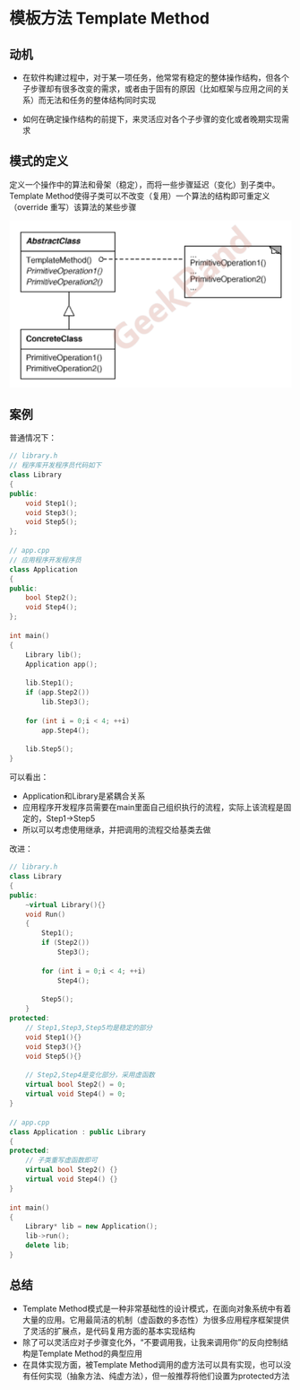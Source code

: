 # 模板方法 Template Method

## 动机

- 在软件构建过程中，对于某一项任务，他常常有稳定的整体操作结构，但各个子步骤却有很多改变的需求，或者由于固有的原因（比如框架与应用之间的关系）而无法和任务的整体结构同时实现

- 如何在确定操作结构的前提下，来灵活应对各个子步骤的变化或者晚期实现需求

## 模式的定义

定义一个操作中的算法和骨架（稳定），而将一些步骤延迟（变化）到子类中。Template Method使得子类可以不改变（复用）一个算法的结构即可重定义（override 重写）该算法的某些步骤

<div align="center"><img src="./images/模板方法.png" alt="模板方法" height= width= /></div>

## 案例

普通情况下：

```cpp
// library.h
// 程序库开发程序员代码如下
class Library
{
public:
    void Step1();
    void Step3();
    void Step5();
};

// app.cpp
// 应用程序开发程序员
class Application
{
public:
    bool Step2();
    void Step4();
};

int main()
{
    Library lib();
    Application app();

    lib.Step1();
    if (app.Step2())
        lib.Step3();

    for (int i = 0;i < 4; ++i)
        app.Step4();
    
    lib.Step5();
}
```

可以看出：

- Application和Library是紧耦合关系
- 应用程序开发程序员需要在main里面自己组织执行的流程，实际上该流程是固定的，Step1->Step5
- 所以可以考虑使用继承，并把调用的流程交给基类去做

改进：

```cpp
// library.h
class Library
{
public:
    ~virtual Library(){}
    void Run()
    {
        Step1();
        if (Step2())
            Step3();

        for (int i = 0;i < 4; ++i)
            Step4();

        Step5();
    }
protected:
    // Step1,Step3,Step5均是稳定的部分
    void Step1(){}
    void Step3(){}
    void Step5(){}

    // Step2,Step4是变化部分，采用虚函数
    virtual bool Step2() = 0;
    virtual void Step4() = 0;
}

// app.cpp
class Application : public Library
{
protected:
    // 子类重写虚函数即可
    virtual bool Step2() {}
    virtual void Step4() {}
}

int main()
{
    Library* lib = new Application();
    lib->run();
    delete lib;
}
```

## 总结

- Template Method模式是一种非常基础性的设计模式，在面向对象系统中有着大量的应用。它用最简洁的机制（虚函数的多态性）为很多应用程序框架提供了灵活的扩展点，是代码复用方面的基本实现结构
- 除了可以灵活应对子步骤变化外，“不要调用我，让我来调用你”的反向控制结构是Template Method的典型应用
- 在具体实现方面，被Template Method调用的虚方法可以具有实现，也可以没有任何实现（抽象方法、纯虚方法），但一般推荐将他们设置为protected方法
